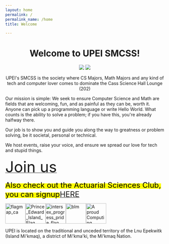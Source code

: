 ```yaml
---
layout: home
permalink: /
permalink_name: /home
title: Welcome

---
```


<h1 align="center">Welcome to UPEI SMCSS!</h1>

<p align="center">
<img src="https://user-images.githubusercontent.com/91146114/134969107-1cab2ff8-2a82-4c32-b013-adab5dba8cd4.gif">
<img src="https://user-images.githubusercontent.com/91146114/134747496-4b06ef45-dd3a-41b7-bc96-eff6ca8983e3.png">
</p> 

<p align="center"> 
UPEI's SMCSS is the society where CS Majors, Math Majors and any kind of tech and computer lover comes to dominate the Cass Science Hall Lounge (202) 
  
Our mission is simple: We seek to ensure Computer Science and Math are fields that are welcoming, fun, and as painful as they can be, worth it.
Anyone can pick up a programming language or write Hello World. What counts is the ability to solve a problem; if you have this, you're already halfway there. 

Our job is to show you and guide you along the way to greatness or problem solving, be it societal, personal or technical. 
  
We host events, raise your voice, and ensure we spread our love for tech and stupid things.
 
<a href="https://upeismcss.ca/join"><font size="+4">Join us</font></a>

<mark><font size="+2">Also check out the Actuarial Sciences Club, you can signup</font></mark><a href="https://docs.google.com/forms/d/e/1FAIpQLSdedQNsK44641AshbxYF1ThYZV1B4csNepdKN0RXPpLF6iVSQ/viewform"><font size="+2">HERE</font></a>


<img src="https://emoji.gg/assets/emoji/5691-flagmap-ca.png" width="64px" height="64px" alt="flagmap_ca"><img src="https://emoji.gg/assets/emoji/3191-prince-edward-island-flag.png" width="64px" height="64px" alt="Prince_Edward_Island_Flag"><img src="https://emoji.gg/assets/emoji/3119-intersex-progress-pride-flag.png" width="64px" height="64px" alt="intersex_progress_pride_flag"><img src="https://emoji.gg/assets/emoji/8973_blm.png" width="64px" height="64px" alt="blm"><img src="https://user-images.githubusercontent.com/91146114/223780026-9426a1dd-28cd-4e29-a65e-9ec4c8997dbe.svg" width="64px" height="64px" alt="A proud Computing Councils of Canada member"> 
  
UPEI is located on the traditional and unceded territory of the Lnu Epekwitk (Island Mi'kmaq), a district of Mi'kma'ki, the Mi'kmaq Nation.

</p>


